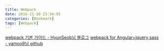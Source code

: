 ```yaml
---
title: Webpack
date: 2016-11-30 23:34:55
categories: [Bookmark]
tags: [Webpack]
---
```


[webpack 기본 가이드 - HyunSeob님 블로그](https://hyunseob.github.io/2016/04/03/webpack-practical-guide/)
[webpack for Angular+jquery,sass - yamoo9님 github](https://github.com/yamoo9/FDS/blob/master/2nd/DAY30/README.md)

